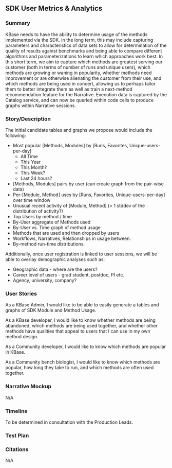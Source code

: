 ## SDK User Metrics & Analytics

### Summary
KBase needs to have the ability to determine usage of the methods implemented via the SDK.  In the long term, this may include capturing parameters and characteristics of data sets to allow for determination of the quality of results against benchmarks and being able to compare different algorithms and parameterizations to learn which approaches work best.  In this short term, we aim to capture which methods are greatest serving our customer (both in terms of number of runs and unique users), which methods are growing or waning in popularity, whether methods need improvement or are otherwise alienating the customer from their use, and which methods are being used in concert, allowing us to perhaps tailor them to better integrate them as well as train a next-method recommendation feature for the Narrative.  Execution data is captured by the Catalog service, and can now be queried within code cells to produce graphs within Narrative sessions.

### Story/Description
The initial candidate tables and graphs we propose would include the following:

- Most popular [Methods, Modules] by [Runs, Favorites, Unique-users-per-day]
  - All Time
  - This Year
  - This Month?
  - This Week?
  - Last 24 hours?
- [Methods, Modules] pairs by user (can create graph from the pair-wise data)
- Per-[Module, Method] uses by [Runs, Favorites, Unique-users-per-day] over time window
- Unusual recent activity of [Module, Method] (> 1 stddev of the distribution of activity?)
- Top Users by method / time
- By-User aggregate of Methods used
- By-User vs. Time graph of method usage
- Methods that are used and then dropped by users
- Workflows, Narratives, Relationships in usage between.
- By-method run-time distributions.

Additionally, once user registration is linked to user sessions, we will be able to overlay demographic analyses such as:

- Geographic data - where are the users?
- Career level of users - grad student, postdoc, PI etc.
- Agency, university, company? 


### User Stories
As a KBase Admin, I would like to be able to easily generate a tables and graphs of SDK Module and Method Usage.

As a KBase developer, I would like to know whether methods are being abandoned, which methods are being used together, and whether other methods have qualities that appeal to users that I can use in my own method design.

As a Community developer, I would like to know which methods are popular in KBase. 

As a Community bench biologist, I would like to know which methods are popular, how long they take to run, and which methods are often used together.

### Narrative Mockup
N/A

### Timeline
To be determined in consultation with the Production Leads.

### Test Plan


### Citations
N/A

